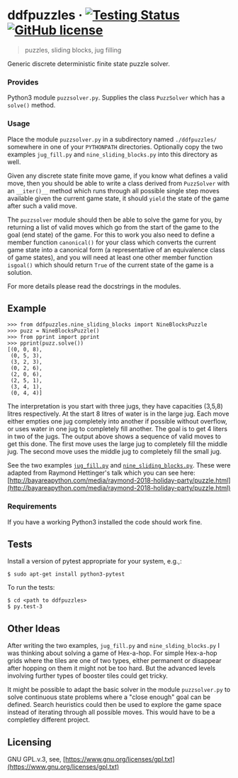 # ddfpuzzles &middot; [![Testing Status](https://img.shields.io/badge/tests-11%20passed-brightgreen.svg)](https://img.shields.io/badge/tests-11%20passed-brightgreen.svg) [![GitHub license](https://img.shields.io/badge/license-GPL.v.3-brightgreen.svg)](https://img.shields.io/badge/license-GPL.v.3-brightgreen.svg)
> puzzles, sliding blocks, jug filling

Generic discrete deterministic finite state puzzle solver.

### Provides
Python3 module `puzzsolver.py`. Supplies the class `PuzzSolver` which has a `solve()` method.

### Usage
Place the module `puzzsolver.py` in a subdirectory named `./ddfpuzzles/` somewhere in one of your `PYTHONPATH` directories.  Optionally copy the two examples `jug_fill.py` and `nine_sliding_blocks.py` into this directory as well.

Given any discrete state finite move game, if you know what defines a valid move, then you should be able to write a class derived from `PuzzSolver` with an `__iter()__` method which runs through all possible single step moves available given the current game state, it should `yield` the state of the game after such a valid move.  

The `puzzsolver` module should then be able to solve the game for you, by returning a list of valid moves which go from the start of the game to the goal (end state) of the game.  For this to work you also need to define a member function `canonical()` for your class which converts the current game state into a canonical form (a representative of an equivalence class of game states), and you will need at least one other member function `isgoal()` which should return `True` of the current state of the game is a solution.

For more details please read the docstrings in the modules.

## Example
```shell
>>> from ddfpuzzles.nine_sliding_blocks import NineBlocksPuzzle
>>> puzz = NineBlocksPuzzle()
>>> from pprint import pprint
>>> pprint(puzz.solve())
[(0, 0, 8),
 (0, 5, 3),
 (3, 2, 3),
 (0, 2, 6),
 (2, 0, 6),
 (2, 5, 1),
 (3, 4, 1),
 (0, 4, 4)]

```
The interpretation is you start with three jugs, they have capacities (3,5,8) litres respectively. At the start 8 litres of water is in the large jug.  Each move either empties one jug completely into another if possible without overflow, or uses water in one jug to completely fill another.  The goal is to get 4 liters in two of the jugs.  The output above shows a sequence of valid moves to get this done.  The first move uses the large jug to completely fill the middle jug.  The second move uses the middle jug to completely fill the small jug.

See the two examples [`jug_fill.py`](jug_fill.py) and [`nine_sliding_blocks.py`](nine_sliding_blocks.py).  These were adapted from Raymond Hettinger's talk which you can see here: [http://bayareapython.com/media/raymond-2018-holiday-party/puzzle.html](http://bayareapython.com/media/raymond-2018-holiday-party/puzzle.html)


### Requirements
If you have a working Python3 installed the code should work fine.


## Tests

Install a version of pytest appropriate for your system, e.g.,:
```shell
$ sudo apt-get install python3-pytest
```

To run the tests:
```shell
$ cd <path to ddfpuzzles>
$ py.test-3
```

## Other Ideas

After writing the two examples, `jug_fill.py` and `nine_slding_blocks.py` I was thinking about solving a game of Hex-a-hop.  For simple Hex-a-hop grids where the tiles are one of two types, either permanent or disappear after hopping on them it might not be too hard. But the advanced levels involving further types of booster tiles could get tricky.

It might be possible to adapt the basic solver in the module `puzzsolver.py` to solve continuous state problems where a "close enough" goal can be defined.  Search heuristics could then be used to explore the game space instead of iterating through all possible moves.  This would have to be a completley different project.

## Licensing

GNU GPL.v.3, see, [https://www.gnu.org/licenses/gpl.txt](https://www.gnu.org/licenses/gpl.txt)

